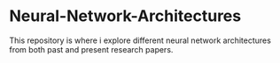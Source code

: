 # Neural-Network-Architectures
This repository is where i explore different neural network architectures from both past and present research papers. 
